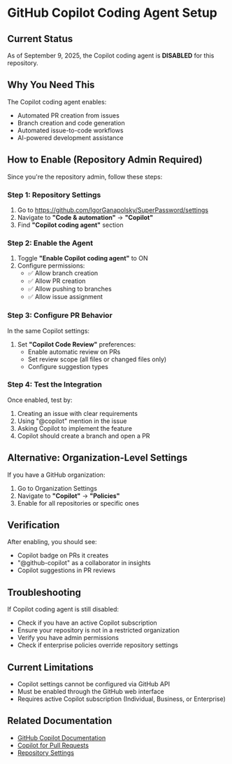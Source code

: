 # GitHub Copilot Coding Agent Setup

## Current Status

As of September 9, 2025, the Copilot coding agent is **DISABLED** for this repository.

## Why You Need This

The Copilot coding agent enables:

- Automated PR creation from issues
- Branch creation and code generation
- Automated issue-to-code workflows
- AI-powered development assistance

## How to Enable (Repository Admin Required)

Since you're the repository admin, follow these steps:

### Step 1: Repository Settings

1. Go to https://github.com/IgorGanapolsky/SuperPassword/settings
2. Navigate to **"Code & automation"** → **"Copilot"**
3. Find **"Copilot coding agent"** section

### Step 2: Enable the Agent

1. Toggle **"Enable Copilot coding agent"** to ON
2. Configure permissions:
   - ✅ Allow branch creation
   - ✅ Allow PR creation
   - ✅ Allow pushing to branches
   - ✅ Allow issue assignment

### Step 3: Configure PR Behavior

In the same Copilot settings:

1. Set **"Copilot Code Review"** preferences:
   - Enable automatic review on PRs
   - Set review scope (all files or changed files only)
   - Configure suggestion types

### Step 4: Test the Integration

Once enabled, test by:

1. Creating an issue with clear requirements
2. Using "@copilot" mention in the issue
3. Asking Copilot to implement the feature
4. Copilot should create a branch and open a PR

## Alternative: Organization-Level Settings

If you have a GitHub organization:

1. Go to Organization Settings
2. Navigate to **"Copilot"** → **"Policies"**
3. Enable for all repositories or specific ones

## Verification

After enabling, you should see:

- Copilot badge on PRs it creates
- "@github-copilot" as a collaborator in insights
- Copilot suggestions in PR reviews

## Troubleshooting

If Copilot coding agent is still disabled:

- Check if you have an active Copilot subscription
- Ensure your repository is not in a restricted organization
- Verify you have admin permissions
- Check if enterprise policies override repository settings

## Current Limitations

- Copilot settings cannot be configured via GitHub API
- Must be enabled through the GitHub web interface
- Requires active Copilot subscription (Individual, Business, or Enterprise)

## Related Documentation

- [GitHub Copilot Documentation](https://docs.github.com/en/copilot)
- [Copilot for Pull Requests](https://docs.github.com/en/copilot/using-github-copilot/using-github-copilot-for-pull-requests)
- [Repository Settings](https://github.com/IgorGanapolsky/SuperPassword/settings/copilot)
